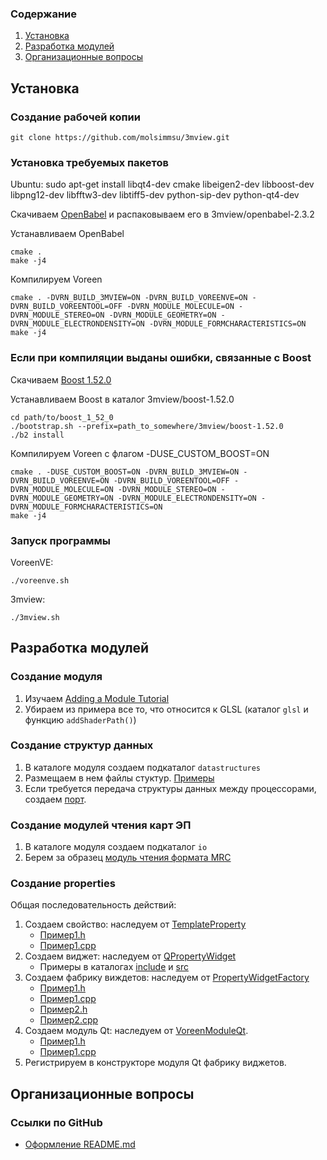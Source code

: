 ### Содержание
1. [Установка](#-1)
2. [Разработка модулей](#--1)
3. [Организационные вопросы](#--3)

Установка
----------

### Создание рабочей копии
    git clone https://github.com/molsimmsu/3mview.git

### Установка требуемых пакетов
Ubuntu:
    sudo apt-get install libqt4-dev cmake libeigen2-dev libboost-dev libpng12-dev libfftw3-dev libtiff5-dev python-sip-dev python-qt4-dev

Скачиваем [OpenBabel](http://sourceforge.net/projects/openbabel/files/openbabel/2.3.2/openbabel-2.3.2.tar.gz/download) и распаковываем его в 3mview/openbabel-2.3.2
    
Устанавливаем OpenBabel

    cmake .
    make -j4

Компилируем Voreen

    cmake . -DVRN_BUILD_3MVIEW=ON -DVRN_BUILD_VOREENVE=ON -DVRN_BUILD_VOREENTOOL=OFF -DVRN_MODULE_MOLECULE=ON -DVRN_MODULE_STEREO=ON -DVRN_MODULE_GEOMETRY=ON -DVRN_MODULE_ELECTRONDENSITY=ON -DVRN_MODULE_FORMCHARACTERISTICS=ON
    make -j4
    
### Если при компиляции выданы ошибки, связанные с Boost

Скачиваем [Boost 1.52.0](http://sourceforge.net/projects/boost/files/boost/1.52.0/boost_1_52_0.tar.bz2/download)

Устанавливаем Boost в каталог 3mview/boost-1.52.0

    cd path/to/boost_1_52_0
    ./bootstrap.sh --prefix=path_to_somewhere/3mview/boost-1.52.0
    ./b2 install
    
Компилируем Voreen с флагом -DUSE_CUSTOM_BOOST=ON

    cmake . -DUSE_CUSTOM_BOOST=ON -DVRN_BUILD_3MVIEW=ON -DVRN_BUILD_VOREENVE=ON -DVRN_BUILD_VOREENTOOL=OFF -DVRN_MODULE_MOLECULE=ON -DVRN_MODULE_STEREO=ON -DVRN_MODULE_GEOMETRY=ON -DVRN_MODULE_ELECTRONDENSITY=ON -DVRN_MODULE_FORMCHARACTERISTICS=ON
    make -j4
    
### Запуск программы

VoreenVE:

    ./voreenve.sh
    
3mview:

    ./3mview.sh

Разработка модулей
------------------

### Создание модуля
1. Изучаем [Adding a Module Tutorial](http://voreen.uni-muenster.de/?q=module-tutorial)
2. Убираем из примера все то, что относится к GLSL (каталог `glsl` и функцию `addShaderPath()`)

### Создание структур данных
1. В каталоге модуля создаем подкаталог `datastructures`
2. Размещаем в нем файлы стуктур. [Примеры](Voreen/custommodules/molecule/datastructures)
3. Если требуется передача структуры данных между процессорами, создаем [порт](Voreen/custommodules/molecule/ports).

### Создание модулей чтения карт ЭП
1. В каталоге модуля создаем подкаталог `io`
2. Берем за образец [модуль чтения формата MRC](Voreen/custommodules/electrondensity/io)

### Создание properties

Общая последовательность действий:

1. Создаем свойство: наследуем от [TemplateProperty](Voreen/include/voreen/core/properties/templateproperty.h)
    * [Пример1.h](Voreen/include/voreen/core/properties/floatproperty.h)
    * [Пример1.cpp](Voreen/src/core/properties/floatproperty.cpp)
2. Создаем виджет: наследуем от [QPropertyWidget](Voreen/include/voreen/qt/widgets/property/qpropertywidget.h)
    * Примеры в каталогах [include](Voreen/include/voreen/qt/widgets/property/) и [src](Voreen/src/qt/widgets/property/)
3. Создаем фабрику виждетов: наследуем от [PropertyWidgetFactory](Voreen/include/voreen/core/properties/propertywidgetfactory.h)
    * [Пример1.h](Voreen/modules/opencl/qt/openclpropertywidgetfactory.h)
    * [Пример1.cpp](Voreen/modules/opencl/qt/openclpropertywidgetfactory.cpp)
    * [Пример2.h](Voreen/include/voreen/qt/widgets/property/corepropertywidgetfactory.h)
    * [Пример2.cpp](Voreen/src/qt/widgets/property/corepropertywidgetfactory.cpp)
4. Создаем модуль Qt: наследуем от [VoreenModuleQt](Voreen/include/voreen/qt/voreenmoduleqt.h).
    * [Пример1.h](Voreen/modules/opencl/openclmoduleqt.h)
    * [Пример1.cpp](Voreen/modules/opencl/openclmoduleqt.cpp)
5. Регистрируем в конструкторе модуля Qt фабрику виджетов.

Организационные вопросы
-----------------------
### Ссылки по GitHub
* [Оформление README.md](https://github.com/github/markup/blob/master/README.md)
